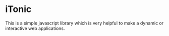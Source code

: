 # iTonic
This is a simple javascript library which is very helpful to make a dynamic or interactive web applications.
